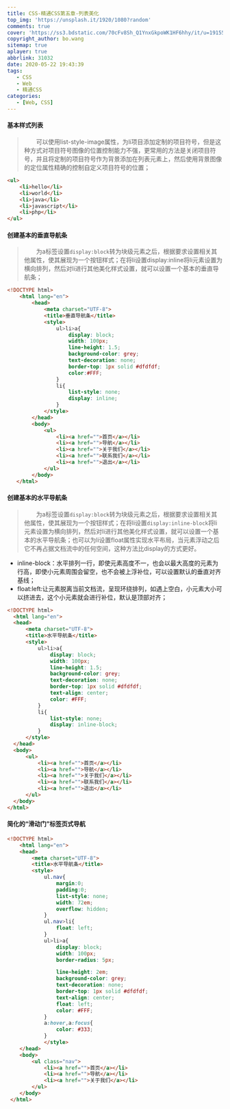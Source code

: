 ```yaml
---
title: CSS-精通CSS第五章-列表美化
top_img: 'https://unsplash.it/1920/1080?random'
comments: true
cover: 'https://ss3.bdstatic.com/70cFv8Sh_Q1YnxGkpoWK1HF6hhy/it/u=1915518695,403146418&fm=26&gp=0.jpg'
copyright_author: bo.wang
sitemap: true
aplayer: true
abbrlink: 31032
date: 2020-05-22 19:43:39
tags:
   - CSS
   - Web
   - 精通CSS
categories: 
   - [Web, CSS]
---
```


#### 基本样式列表
>&emsp;&emsp;可以使用list-style-image属性，为li项目添加定制的项目符号，但是这种方式对项目符号图像的位置控制能力不强，更常用的方法是关闭项目符号，并且将定制的项目符号作为背景添加在列表元素上，然后使用背景图像的定位属性精确的控制自定义项目符号的位置；

```html
<ul>
    <li>hello</li>
    <li>world</li>
    <li>java</li>
    <li>javascript</li>
    <li>php</li>
</ul>
```

#### 创建基本的垂直导航条
>&emsp;&emsp;为a标签设置`display:block`转为块级元素之后，根据要求设置相关其他属性，使其展现为一个按钮样式；在将li设置display:inline将li元素设置为横向排列，然后对li进行其他美化样式设置，就可以设置一个基本的垂直导航条；
```html
<!DOCTYPE html>
    <html lang="en">
        <head>
            <meta charset="UTF-8">
            <title>垂直导航条</title>
            <style>
                ul>li>a{
                    display: block;
                    width: 100px;
                    line-height: 1.5;
                    background-color: grey;
                    text-decoration: none;
                    border-top: 1px solid #dfdfdf;
                    color:#FFF;
                }
                li{
                    list-style: none;
                    display: inline;
                }
            </style>
        </head>
        <body>
            <ul>
                <li><a href="">首页</a></li>
                <li><a href="">导航</a></li>
                <li><a href="">关于我们</a></li>
                <li><a href="">联系我们</a></li>
                <li><a href="">退出</a></li>
            </ul>
        </body>
   </html>
```

#### 创建基本的水平导航条
>&emsp;&emsp;为a标签设置`display:block`转为块级元素之后，根据要求设置相关其他属性，使其展现为一个按钮样式；在将li设置`display:inline-block`将li元素设置为横向排列，然后对li进行其他美化样式设置，就可以设置一个基本的水平导航条；也可以为li设置float属性实现水平布局，当元素浮动之后它不再占据文档流中的任何空间，这种方法比display的方式更好。

   - inline-block：水平排列一行，即使元素高度不一，也会以最大高度的元素为行高，即使小元素周围会留空，也不会被上浮补位，可以设置默认的垂直对齐基线；
   - float:left:让元素脱离当前文档流，呈现环绕排列，如遇上空白，小元素大小可以挤进去，这个小元素就会进行补位，默认是顶部对齐；
```html
<!DOCTYPE html>
  <html lang="en">
  <head>
      <meta charset="UTF-8">
      <title>水平导航条</title>
      <style>
          ul>li>a{
              display: block;
              width: 100px;
              line-height: 1.5;
              background-color: grey;
              text-decoration: none;
              border-top: 1px solid #dfdfdf;
              text-align: center;
              color: #FFF;
          }
          li{
              list-style: none;
              display: inline-block;
          }
      </style>
  </head>
  <body>
      <ul>
          <li><a href="">首页</a></li>
          <li><a href="">导航</a></li>
          <li><a href="">关于我们</a></li>
          <li><a href="">联系我们</a></li>
          <li><a href="">退出</a></li>
      </ul>
  </body>
</html> 
```

#### 简化的“滑动门”标签页式导航
```html
<!DOCTYPE html>
    <html lang="en">
    <head>
        <meta charset="UTF-8">
        <title>水平导航条</title>
        <style>
            ul.nav{
                margin:0;
                padding:0;
                list-style: none;
                width: 72em;
                overflow: hidden;
            }
            ul.nav>li{
                float: left;
            }
            ul>li>a{
                display: block;
                width: 100px;
                border-radius: 5px;

                line-height: 2em;
                background-color: grey;
                text-decoration: none;
                border-top: 1px solid #dfdfdf;
                text-align: center;
                float: left;
                color: #FFF;
            }
            a:hover,a:focus{
                color: #333;
            }
            </style>
    </head>
    <body>
        <ul class="nav">
            <li><a href="">首页</a></li>
            <li><a href="">导航</a></li>
            <li><a href="">关于我们</a></li>
        </ul>
    </body>
 </html>
```
